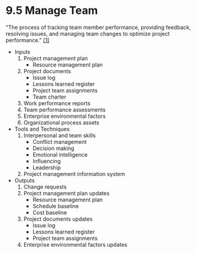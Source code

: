# 9.5 Manage Team

"The process of tracking team member performance, providing feedback, resolving
issues, and managing team changes to optimize project performance."
[[1]](../../home.md#references)

- Inputs
  1. Project management plan
     - Resource management plan
  2. Project documents
     - Issue log
     - Lessons learned register
     - Project team assignments
     - Team charter
  3. Work performance reports
  4. Team performance assessments
  5. Enterprise environmental factors
  6. Organizational process assets
- Tools and Techniques
  1. Interpersonal and team skills
     - Conflict management
     - Decision making
     - Emotional intelligence
     - Influencing
     - Leadership
  2. Project management information system
- Outputs
  1. Change requests
  2. Project management plan updates
     - Resource management plan
     - Schedule baseline
     - Cost baseline
  3. Project documents updates
     - Issue log
     - Lessons learned register
     - Project team assignments
  4. Enterprise environmental factors updates
